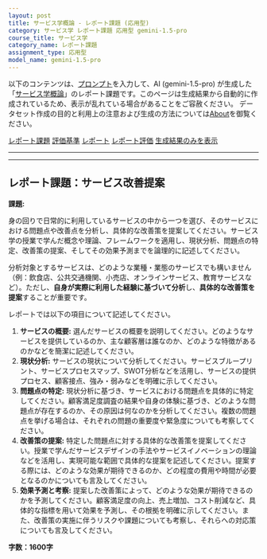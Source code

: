 ```yaml
---
layout: post
title: サービス学概論 - レポート課題 (応用型)
category: サービス学 レポート課題 応用型 gemini-1.5-pro
course_title: サービス学
category_name: レポート課題
assignment_type: 応用型
model_name: gemini-1.5-pro
---
```


以下のコンテンツは、[プロンプト](https://github.com/takedatoshiyuki/synthetic_assignments/tree/main/generated/サービス学/gemini-1.5-pro/prompt_レポート課題-応用型.md)を入力して、AI (gemini-1.5-pro) が生成した「[サービス学概論](/contents/サービス学/)」のレポート課題です。このページは生成結果から自動的に作成されているため、表示が乱れている場合があることをご容赦ください。
データセット作成の目的と利用上の注意および生成の方法については[About](/About)を御覧ください。

[レポート課題](../レポート課題-応用型)
[評価基準](../評価基準-応用型)
[レポート](../レポート-応用型)
[レポート評価](../レポート評価-応用型)
[生成結果のみを表示](https://github.com/takedatoshiyuki/synthetic_assignments/tree/main/generated/サービス学/gemini-1.5-pro/レポート課題-応用型.md)
  

***
***
  
## レポート課題：サービス改善提案

**課題:**

身の回りで日常的に利用しているサービスの中から一つを選び、そのサービスにおける問題点や改善点を分析し、具体的な改善策を提案してください。サービス学の授業で学んだ概念や理論、フレームワークを適用し、現状分析、問題点の特定、改善策の提案、そしてその効果予測までを論理的に記述してください。

分析対象とするサービスは、どのような業種・業態のサービスでも構いません（例：飲食店、公共交通機関、小売店、オンラインサービス、教育サービスなど）。ただし、**自身が実際に利用した経験に基づいて分析**し、**具体的な改善策を提案**することが重要です。

レポートでは以下の項目について記述してください。

1. **サービスの概要:** 選んだサービスの概要を説明してください。どのようなサービスを提供しているのか、主な顧客層は誰なのか、どのような特徴があるのかなどを簡潔に記述してください。
2. **現状分析:** サービスの現状について分析してください。サービスブループリント、サービスプロセスマップ、SWOT分析などを活用し、サービスの提供プロセス、顧客接点、強み・弱みなどを明確に示してください。
3. **問題点の特定:** 現状分析に基づき、サービスにおける問題点を具体的に特定してください。顧客満足度調査の結果や自身の体験に基づき、どのような問題点が存在するのか、その原因は何なのかを分析してください。複数の問題点を挙げる場合は、それぞれの問題の重要度や緊急度についても考察してください。
4. **改善策の提案:** 特定した問題点に対する具体的な改善策を提案してください。授業で学んだサービスデザインの手法やサービスイノベーションの理論などを活用し、実現可能な範囲で具体的な提案を記述してください。提案する際には、どのような効果が期待できるのか、どの程度の費用や時間が必要となるのかについても言及してください。
5. **効果予測と考察:** 提案した改善策によって、どのような効果が期待できるのかを予測してください。顧客満足度の向上、売上増加、コスト削減など、具体的な指標を用いて効果を予測し、その根拠を明確に示してください。また、改善策の実施に伴うリスクや課題についても考察し、それらへの対応策についても言及してください。


**字数：1600字**

